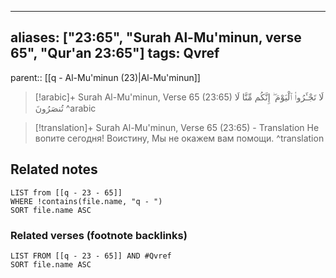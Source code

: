 
---
aliases: ["23:65", "Surah Al-Mu'minun, verse 65", "Qur'an 23:65"]
tags: Qvref
---

parent:: [[q - Al-Mu'minun (23)|Al-Mu'minun]]

> [!arabic]+ Surah Al-Mu'minun, Verse 65 (23:65)
> <span class="quran-arabic">لَا تَجْـَٔرُوا۟ ٱلْيَوْمَ ۖ إِنَّكُم مِّنَّا لَا تُنصَرُونَ</span>
^arabic

> [!translation]+ Surah Al-Mu'minun, Verse 65 (23:65) - Translation
> Не вопите сегодня! Воистину, Мы не окажем вам помощи.
^translation



## Related notes
```dataview
LIST from [[q - 23 - 65]]
WHERE !contains(file.name, "q - ")
SORT file.name ASC
```

### Related verses (footnote backlinks)
```dataview
LIST FROM [[q - 23 - 65]] AND #Qvref
SORT file.name ASC
```

